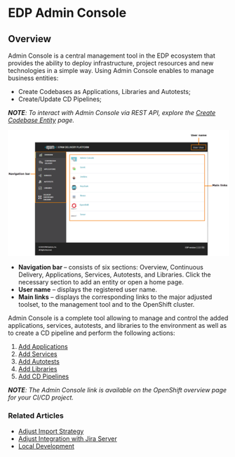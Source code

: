 # EDP Admin Console
## Overview
Admin Console is a central management tool in the EDP ecosystem that provides the ability to deploy infrastructure, project resources and new technologies in a simple way. 
Using Admin Console enables to manage business entities:
* Create Codebases as Applications, Libraries and Autotests;
* Create/Update CD Pipelines;

_**NOTE**: To interact with Admin Console via REST API, explore the [Create Codebase Entity](documentation/rest-api.md) page._

![overview-page](readme-resource/ac_overview_page.png "overview-page") 

- <strong>Navigation bar </strong>– consists of six sections: Overview, Continuous Delivery, Applications, Services, Autotests, and Libraries. Click the necessary section to add an entity or open a home page.
- <strong>User name</strong> – displays the registered user name. 
- <strong>Main links</strong> – displays the corresponding links to the major adjusted toolset, to the management tool and to the OpenShift cluster.

Admin Console is a complete tool allowing to manage and control the added applications, services, autotests, and libraries to the environment as well as to create a CD pipeline and perform the following actions:

1. [Add Applications](documentation/add_applications.md)
2. [Add Services](documentation/add_services.md) 
3. [Add Autotests](documentation/add_autotests.md) 
4. [Add Libraries](documentation/add_libraries.md)
5. [Add CD Pipelines](documentation/add_CD_pipelines.md)

_**NOTE**: The Admin Console link is available on the OpenShift overview page for your CI/CD project._

### Related Articles

* [Adjust Import Strategy](documentation/import-strategy.md)
* [Adjust Integration with Jira Server](documentation/jira-server.md)
* [Local Development](documentation/local_development.md)